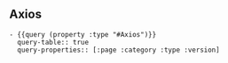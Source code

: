 ## Axios
	- {{query (property :type "#Axios")}}
	  query-table:: true
	  query-properties:: [:page :category :type :version]